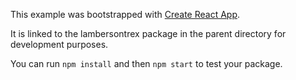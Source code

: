 This example was bootstrapped with [Create React App](https://github.com/facebook/create-react-app).

It is linked to the lambersontrex package in the parent directory for development purposes.

You can run `npm install` and then `npm start` to test your package.
